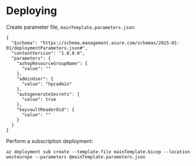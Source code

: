# Deploying

Create parameter file, `mainTemplate.parameters.json`:

```
{
  "$schema": "https://schema.management.azure.com/schemas/2015-01-01/deploymentParameters.json#",
  "contentVersion": "1.0.0.0",
  "parameters": {
    "azhopResourceGroupName": {
      "value": ""
    },
    "adminUser": {
      "value": "hpcadmin"
    },
    "autogenerateSecrets": {
      "value": true
    },
    "keyvaultReaderOid": {
      "value": ""
    }
  }
}
```

Perform a subscription deployment:

```
az deployment sub create --template-file mainTemplate.bicep --location westeurope --parameters @mainTemplate.parameters.json
```